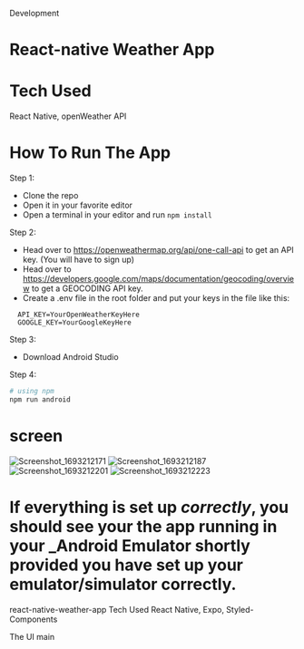  Development
# React-native Weather App

# Tech Used
  React Native, openWeather API

# How To Run The App 
Step 1: <br>
  - Clone the repo<br>
  - Open it in your favorite editor<br>
  - Open a terminal in your editor and run ```npm install```

Step 2:
   - Head over to https://openweathermap.org/api/one-call-api to get an API key. (You will have to sign up)<br>
   - Head over to https://developers.google.com/maps/documentation/geocoding/overview to get a GEOCODING API key.<br>
   - Create a .env file in the root folder and put your keys in the file like this:<br>
   ```
     API_KEY=YourOpenWeatherKeyHere
     GOOGLE_KEY=YourGoogleKeyHere
   ```
Step 3: 
  - Download Android Studio  <br> 

Step 4:
```bash
# using npm
npm run android

```
# screen 
![Screenshot_1693212171](https://github.com/ken778/Weather/assets/59513275/6464c756-5552-4359-888b-535006406215)
![Screenshot_1693212187](https://github.com/ken778/Weather/assets/59513275/18751819-7634-4715-9d80-c971e66d1ce2)
![Screenshot_1693212201](https://github.com/ken778/Weather/assets/59513275/2bc2a15a-f086-4cda-afe6-844ffa9b1e11)
![Screenshot_1693212223](https://github.com/ken778/Weather/assets/59513275/40876e1e-7d02-44bc-89fa-60cff7199b1c)


If everything is set up _correctly_, you should see your the app running in your _Android Emulator shortly provided you have set up your emulator/simulator correctly.
=======
react-native-weather-app
Tech Used
React Native, Expo, Styled-Components

The UI
 main
